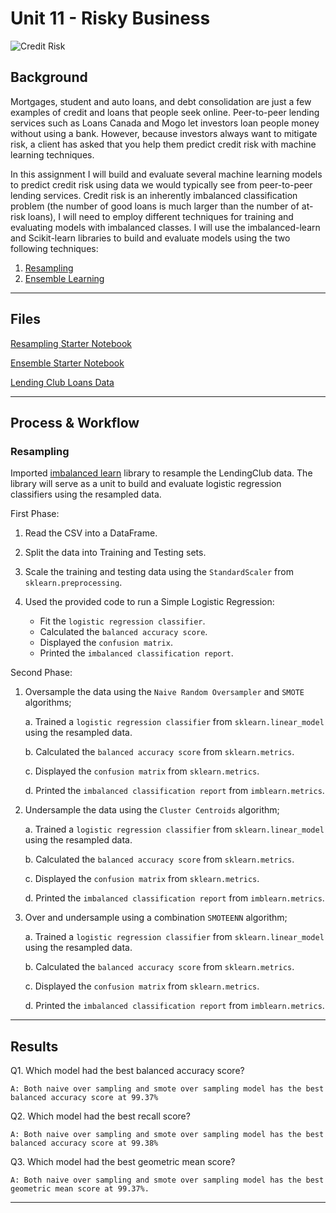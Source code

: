 # Unit 11 - Risky Business
 
![Credit Risk](Images/credit-risk.jpg)

## Background

Mortgages, student and auto loans, and debt consolidation are just a few examples of credit and loans that people seek online. Peer-to-peer lending services such as Loans Canada and Mogo let investors loan people money without using a bank. However, because investors always want to mitigate risk, a client has asked that you help them predict credit risk with machine learning techniques.

In this assignment I will build and evaluate several machine learning models to predict credit risk using data we would typically see from peer-to-peer lending services. Credit risk is an inherently imbalanced classification problem (the number of good loans is much larger than the number of at-risk loans), I will need to employ different techniques for training and evaluating models with imbalanced classes. I will use the imbalanced-learn and Scikit-learn libraries to build and evaluate models using the two following techniques:

1. [Resampling](#Resampling)
2. [Ensemble Learning](#Ensemble-Learning)

- - -

## Files

[Resampling Starter Notebook](credit_risk_resampling.ipynb)

[Ensemble Starter Notebook](credit_risk_ensemble.ipynb)

[Lending Club Loans Data](Resources/LoanStats_2019Q1.csv.zip)

- - -

## Process & Workflow

### Resampling

Imported [imbalanced learn](https://imbalanced-learn.readthedocs.io) library to resample the LendingClub data. The library will serve as a unit to build and evaluate logistic regression classifiers using the resampled data.

First Phase:

1. Read the CSV into a DataFrame.

2. Split the data into Training and Testing sets.

3. Scale the training and testing data using the `StandardScaler` from `sklearn.preprocessing`.

4. Used the provided code to run a Simple Logistic Regression:
    * Fit the `logistic regression classifier`.
    * Calculated the `balanced accuracy score`.
    * Displayed the `confusion matrix`.
    * Printed the `imbalanced classification report`.

Second Phase:

1. Oversample the data using the `Naive Random Oversampler` and `SMOTE` algorithms;

    a. Trained a `logistic regression classifier` from `sklearn.linear_model` using the resampled data.

    b. Calculated the `balanced accuracy score` from `sklearn.metrics`.

    c. Displayed the `confusion matrix` from `sklearn.metrics`.

    d. Printed the `imbalanced classification report` from `imblearn.metrics`.

2. Undersample the data using the `Cluster Centroids` algorithm;

    a. Trained a `logistic regression classifier` from `sklearn.linear_model` using the resampled data.

    b. Calculated the `balanced accuracy score` from `sklearn.metrics`.

    c. Displayed the `confusion matrix` from `sklearn.metrics`.

    d. Printed the `imbalanced classification report` from `imblearn.metrics`.

3. Over and undersample using a combination `SMOTEENN` algorithm;

    a. Trained a `logistic regression classifier` from `sklearn.linear_model` using the resampled data.

    b. Calculated the `balanced accuracy score` from `sklearn.metrics`.

    c. Displayed the `confusion matrix` from `sklearn.metrics`.

    d. Printed the `imbalanced classification report` from `imblearn.metrics`.

---

## Results

Q1. Which model had the best balanced accuracy score?

    A: Both naive over sampling and smote over sampling model has the best balanced accuracy score at 99.37% 

Q2. Which model had the best recall score?

    A: Both naive over sampling and smote over sampling model has the best balanced accuracy score at 99.38% 

Q3. Which model had the best geometric mean score?

    A: Both naive over sampling and smote over sampling model has the best geometric mean score at 99.37%.

---

